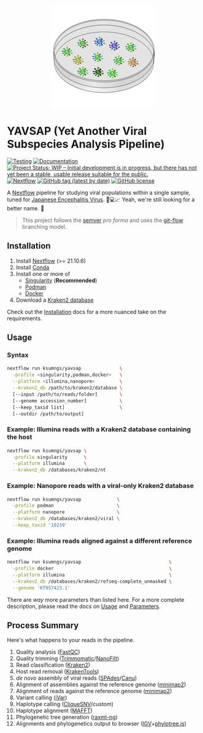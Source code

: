 <!-- markdownlint-disable -->
<p align="center">
  <img src="assets/yavsap-logo.svg" alt="logo" width="270">
</p>

# YAVSAP (Yet Another Viral Subspecies Analysis Pipeline)

[![Testing](https://github.com/ksumngs/yavsap/actions/workflows/ci.yml/badge.svg?branch=master)](https://github.com/ksumngs/yavsap/actions/workflows/ci.yml)
[![Documentation](https://img.shields.io/badge/docs-stable-blue.svg)](https://ksumngs.github.io/yavsap)
[![Project Status: WIP – Initial development is in progress, but there has not yet been a stable, usable release suitable for the public.](https://www.repostatus.org/badges/latest/wip.svg)](https://www.repostatus.org/#wip)
[![Nextflow](https://img.shields.io/badge/nextflow%20DSL2-%E2%89%A521.10.6-23aa62.svg?labelColor=000000)](https://www.nextflow.io/)
[![GitHub tag (latest by date)](https://img.shields.io/github/v/tag/ksumngs/yavsap?label=version)](https://github.com/ksumngs/yavsap/blob/master/CHANGELOG.md)
[![GitHub license](https://img.shields.io/github/license/ksumngs/yavsap)](https://github.com/ksumngs/yavsap/blob/master/LICENSE)

<!-- markdownlint-enable -->

A [Nextflow] pipeline for studying viral populations within a single sample,
tuned for [Japanese Encephalitis Virus]. :dna::computer::chart_with_upwards_trend:
Yeah, we're still looking for a better name. :shrug:

> This project follows the [semver] _pro forma_ and uses the [git-flow]
> branching model.

## Installation

1. Install [Nextflow] (>= 21.10.6)
2. Install [Conda]
3. Install one or more of
   - [Singularity] (**Recommended**)
   - [Podman]
   - [Docker]
4. Download a [Kraken2 database]

Check out the [Installation] docs for a more nuanced take on the requirements.

## Usage

### Syntax

```bash
nextflow run ksumngs/yavsap              \
  -profile <singularity,podman,docker>   \
  --platform <illumina,nanopore>         \
  --kraken2_db /path/to/kraken2/database \
  [--input /path/to/reads/folder]        \
  [--genome accession_number]            \
  [--keep_taxid list]                    \
  [--outdir /path/to/output]
```

### Example: Illumina reads with a Kraken2 database containing the host

```bash
nextflow run ksumngs/yavsap \
  -profile singularity      \
  --platform illumina       \
  --kraken2_db /databases/kraken2/nt
```

### Example: Nanopore reads with a viral-only Kraken2 database

```bash
nextflow run ksumngs/yavsap             \
  -profile podman                       \
  --platform nanopore                   \
  --kraken2_db /databases/kraken2/viral \
  --keep_taxid '10239'
```

### Example: Illumina reads aligned against a different reference genome

```bash
nextflow run ksumngs/yavsap                                \
  -profile docker                                          \
  --platform illumina                                      \
  --kraken2_db /databases/kraken2/refseq-complete_unmasked \
  --genome 'KT957423.1'
```

There are _way_ more parameters than listed here. For a more complete
description, please read the docs on [Usage] and [Parameters].

## Process Summary

Here's what happens to your reads in the pipeline.

 1. Quality analysis ([FastQC])
 2. Quality trimming ([Trimmomatic]/[NanoFilt])
 3. Read classification ([Kraken2])
 4. Host read removal ([KrakenTools])
 5. _de novo_ assembly of viral reads ([SPAdes]/[Canu])
 6. Alignment of assemblies against the reference genome ([minimap2])
 7. Alignment of reads against the reference genome ([minimap2])
 8. Variant calling ([iVar])
 9. Haplotype calling ([CliqueSNV]/custom)
10. Haplotype alignment ([MAFFT])
11. Phylogenetic tree generation ([raxml-ng])
12. Alignments and phylogenetics output to browser ([IGV]+[phylotree.js])

[Canu]: https://canu.readthedocs.io
[CliqueSNV]: https://github.com/vtsyvina/CliqueSNV
[Conda]: https://conda.io/miniconda.html
[Docker]: https://docs.docker.com/engine/installation
[FastQC]: https://www.bioinformatics.babraham.ac.uk/projects/fastqc/
[git-flow]: https://nvie.com/posts/a-successful-git-branching-model
[IGV]: https://igv.org/
[Installation]: https://ksumngs.github.io/yavsap/install
[iVar]: https://andersen-lab.github.io/ivar/html/manualpage.html
[Japanese Encephalitis Virus]: https://www.ncbi.nlm.nih.gov/Taxonomy/Browser/wwwtax.cgi?id=11072
[Kraken2 database]: https://github.com/DerrickWood/kraken2/wiki/Manual#custom-databases
[Kraken2]: https://github.com/DerrickWood/kraken2/wiki
[KrakenTools]: https://github.com/jenniferlu717/KrakenTools
[MAFFT]: https://mafft.cbrc.jp/alignment/software/
[minimap2]: https://lh3.github.io/minimap2/
[NanoFilt]: https://github.com/wdecoster/nanofilt/
[Nextflow]: https://nextflow.io
[Parameters]: https://ksumngs.github.io/yavsap/parameters
[phylotree.js]: https://github.com/veg/phylotree.js
[Podman]: https://podman.io
[raxml-ng]: https://github.com/amkozlov/raxml-ng
[semver]: https://semver.org
[Singularity]: https://www.sylabs.io/guides/3.8/user-guide
[SPAdes]: cab.spbu.ru/spades
[Trimmomatic]: www.usadellab.org/cms/?page=trimmomatic
[Usage]: https://ksumngs.github.io/yavsap/usage
